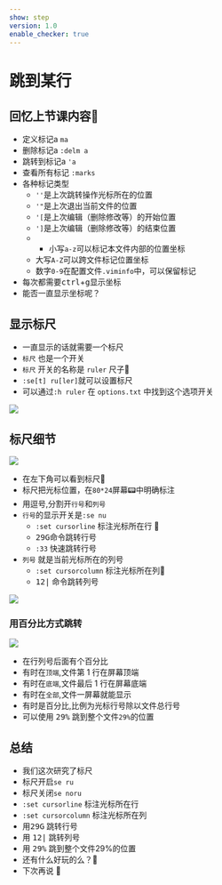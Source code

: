 ```yaml
---
show: step
version: 1.0
enable_checker: true
---
```


# 跳到某行

## 回忆上节课内容🤔

- 定义标记a `ma`
- 删除标记a `:delm a`
- 跳转到标记a `'a`
- 查看所有标记 `:marks`
- 各种标记类型
	- `''`是上次跳转操作光标所在的位置
	- `'"`是上次退出当前文件的位置
	- `'[`是上次编辑（删除修改等）的开始位置
	- `']`是上次编辑（删除修改等）的结束位置
	- - 小写`a-z`可以标记本文件内部的位置坐标
	- 大写`A-Z`可以跨文件标记位置坐标
	- 数字`0-9`在配置文件`.viminfo`中，可以保留标记
- 每次都需要<kbd>ctrl</kbd>+<kbd>g</kbd>显示坐标
- 能否一直显示坐标呢？




## 显示标尺

- 一直显示的话就需要一个标尺
- `标尺` 也是一个开关
- `标尺` 开关的名称是 `ruler` 尺子📏
- `:se[t] ru[ler]`就可以设置标尺
- 可以通过`:h ruler` 在 `options.txt` 中找到这个选项开关


![](https://labfile.oss.aliyuncs.com/courses/2840/helpRuler.png)

## 标尺细节 

![](https://labfile.oss.aliyuncs.com/courses/2840/RulerDetail )


- 在左下角可以看到标尺📐
- 标尺把光标位置，在`80*24`屏幕📟中明确标注
- 用逗号,分割开`行号`和`列号`
- `行号`的显示开关是`:se nu`
    - `:set cursorline` 标注光标所在行  📏
    - <kbd>29</kbd><kbd>G</kbd>命令跳转行号
    -  `:33` 快速跳转行号
- `列号` 就是当前光标所在的列号
    -  `:set cursorcolumn` 标注光标所在列📏
    -   <kbd>12</kbd><kbd>|</kbd> 命令跳转列号
    
![](https://labfile.oss.aliyuncs.com/courses/2840/setCursorColumn.png )

### 用百分比方式跳转

![](https://labfile.oss.aliyuncs.com/courses/2840/ScreenPosition.png)


- 在行列号后面有个百分比
- 有时在`顶端`,文件第 1 行在屏幕顶端
- 有时在`底端`,文件最后 1 行在屏幕底端
- 有时在`全部`,文件一屏幕就能显示
- 有时是百分比,比例为光标行号除以文件总行号
- 可以使用 <kbd>29</kbd><kbd>%</kbd> 跳到整个文件`29%`的位置

## 总结
- 我们这次研究了标尺
- 标尺开启`se ru`
- 标尺关闭`se noru`
- `:set cursorline` 标注光标所在行 
- `:set cursorcolumn` 标注光标所在列
- 用<kbd>29</kbd><kbd>G</kbd> 跳转行号
- 用 <kbd>12</kbd><kbd>|</kbd> 跳转列号
- 用 <kbd>29</kbd><kbd>%</kbd> 跳到整个文件29%的位置
- 还有什么好玩的么？🤔
- 下次再说 👋







